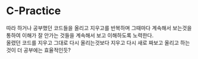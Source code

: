 # C-Practice
따라 하거나 공부했던 코드들을 올리고 지우고를 반복하며 그때마다 계속해서 보는것을 통하여 이해가 잘 안가는 것들을 계속해서 보고 이해하도록 노력한다.  
올렸던 코드를 지우고 그대로 다시 올리는것보다 지우고 다시 새로 짜보고 올리고 하는것이 더 공부에는 효율적인듯?  

